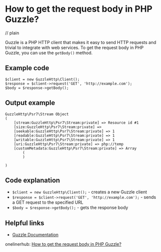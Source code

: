 # How to get the request body in PHP Guzzle?
// plain

Guzzle is a PHP HTTP client that makes it easy to send HTTP requests and trivial to integrate with web services. To get the request body in PHP Guzzle, you can use the `getBody()` method.

## Example code

```
$client = new GuzzleHttp\Client();
$response = $client->request('GET', 'http://example.com');
$body = $response->getBody();
```

## Output example

```
GuzzleHttp\Psr7\Stream Object
(
    [stream:GuzzleHttp\Psr7\Stream:private] => Resource id #1
    [size:GuzzleHttp\Psr7\Stream:private] =>
    [seekable:GuzzleHttp\Psr7\Stream:private] => 1
    [readable:GuzzleHttp\Psr7\Stream:private] => 1
    [writable:GuzzleHttp\Psr7\Stream:private] => 1
    [uri:GuzzleHttp\Psr7\Stream:private] => php://temp
    [customMetadata:GuzzleHttp\Psr7\Stream:private] => Array
        (
        )

)
```

## Code explanation

- `$client = new GuzzleHttp\Client();` - creates a new Guzzle client
- `$response = $client->request('GET', 'http://example.com');` - sends a GET request to the specified URL
- `$body = $response->getBody();` - gets the response body

## Helpful links
- [Guzzle Documentation](http://docs.guzzlephp.org/en/stable/)

onelinerhub: [How to get the request body in PHP Guzzle?](https://onelinerhub.com/php-guzzle/how-to-get-the-request-body-in-php-guzzle)